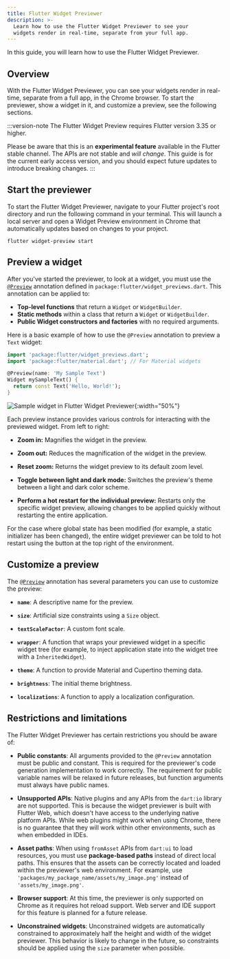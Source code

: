 ```yaml
---
title: Flutter Widget Previewer
description: >-
  Learn how to use the Flutter Widget Previewer to see your
  widgets render in real-time, separate from your full app.
---
```


In this guide, you will learn how to use the
Flutter Widget Previewer.

## Overview

With the Flutter Widget Previewer, you can see your widgets
render in real-time, separate from a full app, in the
Chrome browser. To start the previewer, show a widget
in it, and customize a preview, see the following sections.

:::version-note
The Flutter Widget Preview requires Flutter version 3.35 or
higher.

Please be aware that this is an **experimental feature**
available in the Flutter stable channel. The APIs are not
stable and *will change*. This guide is for the current
early access version, and you should expect future updates
to introduce breaking changes.
:::

## Start the previewer

To start the Flutter Widget Previewer, navigate to your
Flutter project's root directory and run the following
command in your terminal. This will launch a local server
and open a Widget Preview environment in Chrome that
automatically updates based on changes to your project.

```shell
flutter widget-preview start
```

## Preview a widget

After you've started the previewer, to look at a widget,
you must use the [`@Preview`][] annotation defined in
`package:flutter/widget_previews.dart`. This annotation
can be applied to:

*   **Top-level functions** that return a `Widget` or
    `WidgetBuilder`.  
*   **Static methods** within a class that return a `Widget` or
    `WidgetBuilder`.  
*   **Public Widget constructors and factories** with no
    required arguments.

Here is a basic example of how to use the
`@Preview` annotation to preview a `Text` widget:

```dart
import 'package:flutter/widget_previews.dart';
import 'package:flutter/material.dart'; // For Material widgets

@Preview(name: 'My Sample Text')
Widget mySampleText() {
  return const Text('Hello, World!');
}
```

![Sample widget in Flutter Widget Previewer](/assets/images/docs/tools/widget-previewer/widget-previewer.png "Example widget"){:width="50%"}

Each preview instance provides various controls for
interacting with the previewed widget. From left to right:

*   **Zoom in:** Magnifies the widget in the preview.

*   **Zoom out:** Reduces the magnification of the widget in
    the preview.

*   **Reset zoom:** Returns the widget preview to its
    default zoom level.

*   **Toggle between light and dark mode:** Switches the
    preview's theme between a light and dark color scheme.

*   **Perform a hot restart for the individual preview:**
    Restarts only the specific widget preview,
    allowing changes to be applied quickly without
    restarting the entire application.

For the case where global state has been modified
(for example, a static initializer has been changed), the
entire widget previewer can be told to hot restart using the
button at the top right of the environment.

## Customize a preview

The [`@Preview`][] annotation has several parameters you can
use to customize the preview:

*   **`name`**: A descriptive name for the preview.

*   **`size`**: Artificial size constraints using a
    `Size` object.
  
*   **`textScaleFactor`**: A custom font scale.

*   **`wrapper`**: A function that wraps your previewed
    widget in a specific widget tree (for example, to inject
    application state into the widget tree with a
    `InheritedWidget`).
  
*   **`theme`**: A function to provide Material and
    Cupertino theming data.
  
*   **`brightness`**: The initial theme brightness.

*   **`localizations`**: A function to apply a localization
    configuration.

[`@Preview`]: {{site.api}}/flutter/widgets/Preview-class.html

## Restrictions and limitations

The Flutter Widget Previewer has certain restrictions you
should be aware of:

*   **Public constants**: All arguments provided to the
    `@Preview` annotation must be public and constant.
    This is required for the previewer's code generation
    implementation to work correctly. The requirement for
    public variable names will be relaxed in future
    releases, but function arguments must always have
    public names.  

*   **Unsupported APIs**: Native plugins and any APIs from
    the `dart:io` library are not supported. This is because
    the widget previewer is built with
    Flutter Web, which doesn't have access to the underlying
    native platform APIs. While web plugins might work when
    using Chrome, there is no guarantee that they will work
    within other environments, such as when embedded in
    IDEs.  

*   **Asset paths**: When using `fromAsset` APIs from
    `dart:ui` to load resources, you must use
    **package-based paths** instead of direct local paths.
    This ensures that the assets can be correctly located
    and loaded within the previewer's web environment. For
    example, use `'packages/my_package_name/assets/my_image.png'`
    instead of `'assets/my_image.png'`.  

*   **Browser support**: At this time, the previewer is only
    supported on Chrome as it requires hot reload
    support. Web server and IDE support for this feature is
    planned for a future release.  

*   **Unconstrained widgets**: Unconstrained widgets are
    automatically constrained to approximately half the
    height and width of the widget previewer. This behavior
    is likely to change in the future, so constraints should
    be applied using the `size` parameter when possible.

